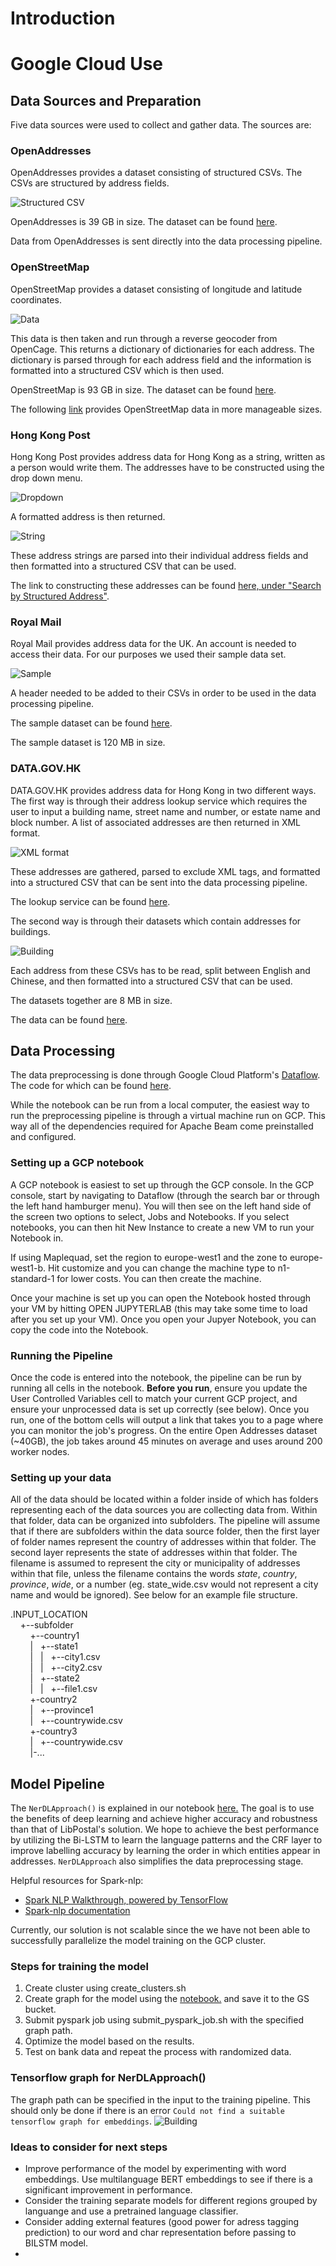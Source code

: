 # Introduction


# Google Cloud Use


## Data Sources and Preparation
Five data sources were used to collect and gather data. The sources are:

### OpenAddresses
OpenAddresses provides a dataset consisting of structured CSVs. The CSVs are structured by address fields.

![Structured CSV](Images/openaddresses.PNG)

OpenAddresses is 39 GB in size. The dataset can be found [here](https://results.openaddresses.io/).

Data from OpenAddresses is sent directly into the data processing pipeline.


### OpenStreetMap
OpenStreetMap provides a dataset consisting of longitude and latitude coordinates.

![Data](Images/openstreetmap.PNG)

This data is then taken and run through a reverse geocoder from OpenCage. This returns a dictionary of dictionaries for each address. The dictionary is parsed through for each address field and the information is formatted into a structured CSV which is then used.

OpenStreetMap is 93 GB in size. The dataset can be found [here](https://planet.openstreetmap.org/).

The following [link](https://extract.bbbike.org/) provides OpenStreetMap data in more manageable sizes.

### Hong Kong Post
Hong Kong Post provides address data for Hong Kong as a string, written as a person would write them. The addresses have to be constructed using the drop down menu.

![Dropdown](Images/hkpost.PNG)

A formatted address is then returned.

![String](Images/hkstring.PNG)

These address strings are parsed into their individual address fields and then formatted into a structured CSV that can be used.

The link to constructing these addresses can be found [here, under "Search by Structured Address"](https://www.hongkongpost.hk/correct_addressing/index.jsp?lang=en_US).

### Royal Mail
Royal Mail provides address data for the UK. An account is needed to access their data. For our purposes we used their sample data set.

![Sample](Images/royalmail.PNG)

A header needed to be added to their CSVs in order to be used in the data processing pipeline.

The sample dataset can be found [here](https://www.poweredbypaf.com/using-our-address-data/use-the-data-yourself/download-sample-data/).

The sample dataset is 120 MB in size.

### DATA.GOV.HK
DATA.GOV.HK provides address data for Hong Kong in two different ways. The first way is through their address lookup service which requires the user to input a building name, street name and number, or estate name and block number. A list of associated addresses are then returned in XML format.

![XML format](Images/datagov.PNG)

These addresses are gathered, parsed to exclude XML tags, and formatted into a structured CSV that can be sent into the data processing pipeline.

The lookup service can be found [here](https://data.gov.hk/en-data/dataset/hk-ogcio-st_div_02-als/resource/a62a0573-8afb-4dc8-86dc-70c9859cdf86).

The second way is through their datasets which contain addresses for buildings. 

![Building](Images/datagovhk.PNG)

Each address from these CSVs has to be read, split between English and Chinese, and then formatted into a structured CSV that can be used.

The datasets together are 8 MB in size.

The data can be found [here](https://data.gov.hk/en-data/dataset/hk-rvd-tsinfo_rvd-names-of-buildings).


## Data Processing

The data preprocessing is done through Google Cloud Platform's [Dataflow](https://cloud.google.com/dataflow).  The code for which can be found [here](https://github.com/Beaver-2020/postal-parser/tree/master/preprocessing-pipeline).

While the notebook can be run from a local computer, the easiest way to run the preprocessing pipeline is through a virtual machine run on GCP.  This way all of the dependencies required for Apache Beam come preinstalled and configured.

### Setting up a GCP notebook

A GCP notebook is easiest to set up through the GCP console. In the GCP console, start by navigating to Dataflow (through the search bar or through the left hand hamburger menu).  You will then see on the left hand side of the screen two options to select, Jobs and Notebooks.  If you select notebooks, you can then hit New Instance to create a new VM to run your Notebook in.

If using Maplequad, set the region to europe-west1 and the zone to europe-west1-b.  Hit customize and you can change the machine type to n1-standard-1 for lower costs. You can then create the machine.

Once your machine is set up you can open the Notebook hosted through your VM by hitting OPEN JUPYTERLAB (this may take some time to load after you set up your VM).  Once you open your Jupyer Notebook, you can copy the code into the Notebook.

### Running the Pipeline

Once the code is entered into the notebook, the pipeline can be run by running all cells in the notebook.  **Before you run**, ensure you update the User Controlled Variables cell to match your current GCP project, and ensure your unprocessed data is set up correctly (see below).  Once you run, one of the bottom cells will output a link that takes you to a page where you can monitor the job's progress.  On the entire Open Addresses dataset (~40GB), the job takes around 45 minutes on average and uses around 200 worker nodes. 

### Setting up your data

All of the data should be located within a folder inside of which has folders representing each of the data sources you are collecting data from.  Within that folder, data can be organized into subfolders. The pipeline will assume that if there are subfolders within the data source folder, then the first layer of folder names represent the country of addresses within that folder.  The second layer represents the state of addresses within that folder.  The filename is assumed to represent the city or municipality of addresses within that file, unless the filename contains the words *state*, *country*, *province*, *wide*, or a number (eg. state_wide.csv would not represent a city name and would be ignored).  See below for an example file structure.

.INPUT_LOCATION  
&nbsp; &nbsp; +--subfolder  
&nbsp; &nbsp; &nbsp; &nbsp; +--country1  
&nbsp; &nbsp; &nbsp; &nbsp; | &nbsp; +--state1  
&nbsp; &nbsp; &nbsp; &nbsp; | &nbsp; | &nbsp; +--city1.csv  
&nbsp; &nbsp; &nbsp; &nbsp; | &nbsp; | &nbsp; +--city2.csv  
&nbsp; &nbsp; &nbsp; &nbsp; | &nbsp; +--state2  
&nbsp; &nbsp; &nbsp; &nbsp; | &nbsp; | &nbsp; +--file1.csv  
&nbsp; &nbsp; &nbsp; &nbsp; +-country2  
&nbsp; &nbsp; &nbsp; &nbsp; | &nbsp; +--province1  
&nbsp; &nbsp; &nbsp; &nbsp; | &nbsp; +--countrywide.csv  
&nbsp; &nbsp; &nbsp; &nbsp; +-country3  
&nbsp; &nbsp; &nbsp; &nbsp; | &nbsp; +--countrywide.csv  
&nbsp; &nbsp; &nbsp; &nbsp; |-...


## Model Pipeline

The `NerDLApproach()` is explained in our notebook [here.](https://github.com/Beaver-2020/postal-parser/blob/master/training/NERDLApproach.ipynb) The goal is to use the benefits of deep learning and achieve higher accuracy and robustness than that of LibPostal's solution. We hope to achieve the best performance by utilizing the Bi-LSTM to learn the language patterns and the CRF layer to improve labelling accuracy by learning the order in which entities appear in addresses. `NerDLApproach` also simplifies the data preprocessing stage.

Helpful resources for Spark-nlp:
 - [Spark NLP Walkthrough, powered by TensorFlow](https://medium.com/@saif1988/spark-nlp-walkthrough-powered-by-tensorflow-9965538663fd)
 - [Spark-nlp documentation](https://nlp.johnsnowlabs.com/docs/en/quickstart)
 
Currently, our solution is not scalable since the we have not been able to successfully parallelize the model training on the GCP cluster.

### Steps for training the model
 1.  Create cluster using create_clusters.sh
 2.  Create graph for the model using the [notebook.](https://github.com/Beaver-2020/postal-parser/blob/master/training/create_graph.ipynb) and save it to the GS bucket.
 3.  Submit pyspark job using submit_pyspark_job.sh with the specified graph path.
 4.  Optimize the model based on the results.
 5.  Test on bank data and repeat the process with randomized data.
 
### Tensorflow graph for NerDLApproach()
The graph path can be specified in the input to the training pipeline. This should only be done if there is an error `Could not find a suitable tensorflow graph for embeddings`.
![Building](Images/graph.PNG)

### Ideas to consider for next steps

 - Improve performance of the model by experimenting with word embeddings. Use multilanguage BERT embeddings to see if there is a significant improvement in performance.
 - Consider the training separate models for different regions grouped by languange and use a pretrained language classifier.
 - Consider adding external features (good power for adress tagging prediction) to our word and char representation before passing to BILSTM model.
 -
